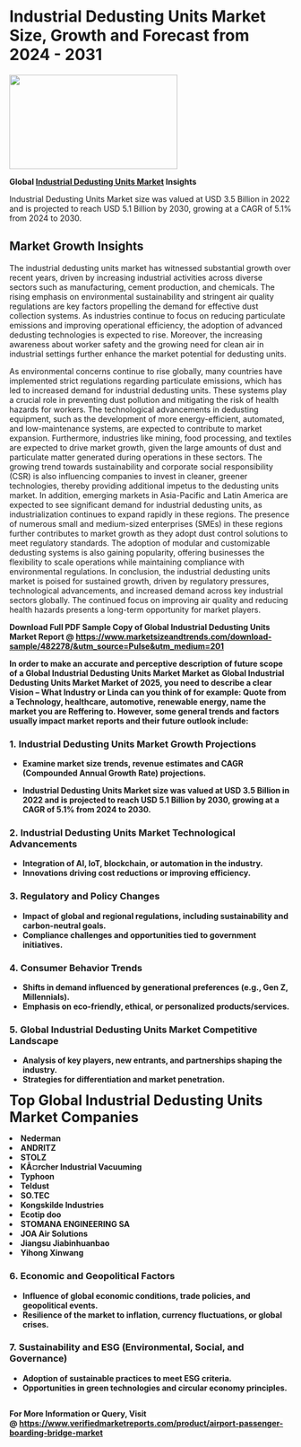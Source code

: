 <H1>Industrial Dedusting Units Market Size, Growth and Forecast from 2024 - 2031</H1><img class="aligncenter size-medium wp-image-584254" src="https://thirdeyenews.in/wp-content/uploads/2024/09/Global-Market-Research-300x168.jpeg" alt="" width="300" height="168" /><p><strong>Global&nbsp;<a href="https://www.marketsizeandtrends.com/download-sample/482278/&amp;utm_source=Pulse&amp;utm_medium=201">Industrial Dedusting Units Market</a> Insights</strong></p><p>Industrial Dedusting Units Market size was valued at USD 3.5 Billion in 2022 and is projected to reach USD 5.1 Billion by 2030, growing at a CAGR of 5.1% from 2024 to 2030.</p><p><h2>Market Growth Insights</h2> <p>The industrial dedusting units market has witnessed substantial growth over recent years, driven by increasing industrial activities across diverse sectors such as manufacturing, cement production, and chemicals. The rising emphasis on environmental sustainability and stringent air quality regulations are key factors propelling the demand for effective dust collection systems. As industries continue to focus on reducing particulate emissions and improving operational efficiency, the adoption of advanced dedusting technologies is expected to rise. Moreover, the increasing awareness about worker safety and the growing need for clean air in industrial settings further enhance the market potential for dedusting units.</p> <p><strong></strong></p> <p>As environmental concerns continue to rise globally, many countries have implemented strict regulations regarding particulate emissions, which has led to increased demand for industrial dedusting units. These systems play a crucial role in preventing dust pollution and mitigating the risk of health hazards for workers. The technological advancements in dedusting equipment, such as the development of more energy-efficient, automated, and low-maintenance systems, are expected to contribute to market expansion. Furthermore, industries like mining, food processing, and textiles are expected to drive market growth, given the large amounts of dust and particulate matter generated during operations in these sectors. The growing trend towards sustainability and corporate social responsibility (CSR) is also influencing companies to invest in cleaner, greener technologies, thereby providing additional impetus to the dedusting units market. In addition, emerging markets in Asia-Pacific and Latin America are expected to see significant demand for industrial dedusting units, as industrialization continues to expand rapidly in these regions. The presence of numerous small and medium-sized enterprises (SMEs) in these regions further contributes to market growth as they adopt dust control solutions to meet regulatory standards. The adoption of modular and customizable dedusting systems is also gaining popularity, offering businesses the flexibility to scale operations while maintaining compliance with environmental regulations. In conclusion, the industrial dedusting units market is poised for sustained growth, driven by regulatory pressures, technological advancements, and increased demand across key industrial sectors globally. The continued focus on improving air quality and reducing health hazards presents a long-term opportunity for market players. <p><strong></p><p><span class=""><strong>Download Full PDF Sample Copy of Global Industrial Dedusting Units Market Report</strong> @ <a href="https://www.marketsizeandtrends.com/download-sample/482278/&amp;utm_source=Pulse&amp;utm_medium=201" target="_blank">https://www.marketsizeandtrends.com/download-sample/482278/&amp;utm_source=Pulse&amp;utm_medium=201</a></span></p><p>In order to make an accurate and perceptive description of future scope of a Global&nbsp;Industrial Dedusting Units Market Market as Global&nbsp;Industrial Dedusting Units Market Market of 2025, you need to describe a clear Vision &ndash; What Industry or Linda can you think of for example: Quote from a Technology, healthcare, automotive, renewable energy, name the market you are Reffering to. However, some general trends and factors usually impact market reports and their future outlook include:</p><h3>1.&nbsp;<strong>Industrial Dedusting Units Market Growth Projections</strong></h3><ul><li>Examine market size trends, revenue estimates and CAGR (Compounded Annual Growth Rate) projections.</li><li><p>Industrial Dedusting Units Market size was valued at USD 3.5 Billion in 2022 and is projected to reach USD 5.1 Billion by 2030, growing at a CAGR of 5.1% from 2024 to 2030.</p></li></ul><h3>2.&nbsp;<strong>Industrial Dedusting Units Market Technological Advancements</strong></h3><ul><li>Integration of AI, IoT, blockchain, or automation in the industry.</li><li>Innovations driving cost reductions or improving efficiency.</li></ul><h3>3.&nbsp;<strong>Regulatory and Policy Changes</strong></h3><ul><li>Impact of global and regional regulations, including sustainability and carbon-neutral goals.</li><li>Compliance challenges and opportunities tied to government initiatives.</li></ul><h3>4.&nbsp;<strong>Consumer Behavior Trends</strong></h3><ul><li>Shifts in demand influenced by generational preferences (e.g., Gen Z, Millennials).</li><li>Emphasis on eco-friendly, ethical, or personalized products/services.</li></ul><h3>5.&nbsp;<strong>Global Industrial Dedusting Units Market Competitive Landscape</strong></h3><ul><li>Analysis of key players, new entrants, and partnerships shaping the industry.</li><li>Strategies for differentiation and market penetration.</li></ul><p data-pm-slice="1 1 []"><span style="color: inherit; font-family: inherit; font-size: 25px;">Top Global Industrial Dedusting Units Market Companies</span></p><div class="" data-test-id=""><p><li>Nederman</li><li> ANDRITZ</li><li> STOLZ</li><li> KÃ¤rcher Industrial Vacuuming</li><li> Typhoon</li><li> Teldust</li><li> SO.TEC</li><li> Kongskilde Industries</li><li> Ecotip doo</li><li> STOMANA ENGINEERING SA</li><li> JOA Air Solutions</li><li> Jiangsu Jiabinhuanbao</li><li> Yihong Xinwang</li></p></div><h3>6.&nbsp;<strong>Economic and Geopolitical Factors</strong></h3><ul><li>Influence of global economic conditions, trade policies, and geopolitical events.</li><li>Resilience of the market to inflation, currency fluctuations, or global crises.</li></ul><h3>7.&nbsp;<strong>Sustainability and ESG (Environmental, Social, and Governance)</strong></h3><ul><li>Adoption of sustainable practices to meet ESG criteria.</li><li>Opportunities in green technologies and circular economy principles.</li></ul><h2><strong style="font-size: 14px;">For More Information or Query, Visit @&nbsp;</strong><a style="background-color: #ffffff; font-size: 14px;" href="https://www.marketsizeandtrends.com/report/industrial-dedusting-units-market/" target="_blank">https://www.verifiedmarketreports.com/product/airport-passenger-boarding-bridge-market</a></h2>